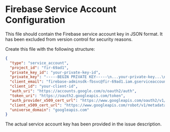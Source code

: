 # Firebase Service Account Configuration

This file should contain the Firebase service account key in JSON format.
It has been excluded from version control for security reasons.

Create this file with the following structure:

```json
{
  "type": "service_account",
  "project_id": "fir-69ad1",
  "private_key_id": "your-private-key-id",
  "private_key": "-----BEGIN PRIVATE KEY-----\n...your-private-key...\n-----END PRIVATE KEY-----\n",
  "client_email": "firebase-adminsdk-fbsvc@fir-69ad1.iam.gserviceaccount.com",
  "client_id": "your-client-id",
  "auth_uri": "https://accounts.google.com/o/oauth2/auth",
  "token_uri": "https://oauth2.googleapis.com/token",
  "auth_provider_x509_cert_url": "https://www.googleapis.com/oauth2/v1/certs",
  "client_x509_cert_url": "https://www.googleapis.com/robot/v1/metadata/x509/firebase-adminsdk-fbsvc%40fir-69ad1.iam.gserviceaccount.com",
  "universe_domain": "googleapis.com"
}
```

The actual service account key has been provided in the issue description.